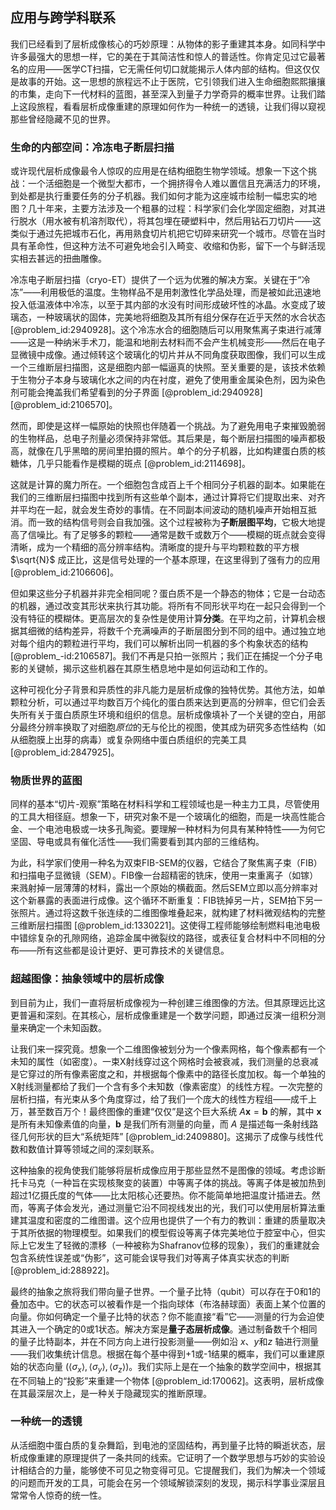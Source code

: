 ## 应用与跨学科联系

我们已经看到了层析成像核心的巧妙原理：从物体的影子重建其本身。如同科学中许多最强大的思想一样，它的美在于其简洁性和惊人的普适性。你肯定见过它最著名的应用——医学CT扫描，它无需任何切口就能揭示人体内部的结构。但这仅仅是故事的开始。这一思想的旅程远不止于医院，它引领我们进入生命细胞熙熙攘攘的市集，走向下一代材料的蓝图，甚至深入到量子力学奇异的概率世界。让我们踏上这段旅程，看看层析成像重建的原理如何作为一种统一的透镜，让我们得以窥视那些曾经隐藏不见的世界。

### 生命的内部空间：冷冻电子断层扫描

或许现代层析成像最令人惊叹的应用是在结构细胞生物学领域。想象一下这个挑战：一个活细胞是一个微型大都市，一个拥挤得令人难以置信且充满活力的环境，到处都是执行重要任务的分子机器。我们如何才能为这座城市绘制一幅忠实的地图？几十年来，主要方法涉及一个粗暴的过程：科学家们会化学固定细胞，对其进行脱水（用水被有机溶剂取代），将其包埋在硬塑料中，然后用钻石刀切片——这类似于通过先把城市石化，再用熟食切片机把它切碎来研究一个城市。尽管在当时具有革命性，但这种方法不可避免地会引入畸变、收缩和伪影，留下一个与鲜活现实相去甚远的扭曲雕像。

冷冻电子断层扫描（cryo-ET）提供了一个远为优雅的解决方案。关键在于“冷冻”——利用极低的温度。生物样品不是用刺激性化学品处理，而是被如此迅速地投入低温液体中冷冻，以至于其内部的水没有时间形成破坏性的冰晶。水变成了玻璃态，一种玻璃状的固体，完美地将细胞及其所有组分保存在近乎天然的水合状态 [@problem_id:2940928]。这个冷冻水合的细胞随后可以用聚焦离子束进行减薄——这是一种纳米手术刀，能温和地削去材料而不会产生机械变形——然后在电子显微镜中成像。通过倾转这个玻璃化的切片并从不同角度获取图像，我们可以生成一个三维断层扫描图，这是细胞内部一幅逼真的快照。至关重要的是，该技术依赖于生物分子本身与玻璃化水之间的内在衬度，避免了使用重金属染色剂，因为染色剂可能会掩盖我们希望看到的分子界面 [@problem_id:2940928] [@problem_id:2106570]。

然而，即使是这样一幅原始的快照也伴随着一个挑战。为了避免用电子束摧毁脆弱的生物样品，总电子剂量必须保持非常低。其后果是，每个断层扫描图的噪声都极高，就像在几乎黑暗的房间里拍摄的照片。单个的分子机器，比如构建蛋白质的核糖体，几乎只能看作是模糊的斑点 [@problem_id:2114698]。

这就是计算的魔力所在。一个细胞包含成百上千个相同分子机器的副本。如果能在我们的三维断层扫描图中找到所有这些单个副本，通过计算将它们提取出来、对齐并平均在一起，就会发生奇妙的事情。在不同副本间波动的随机噪声开始相互抵消。而一致的结构信号则会自我加强。这个过程被称为**子断层图平均**，它极大地提高了信噪比。有了足够多的颗粒——通常是数千或数万个——模糊的斑点就会变得清晰，成为一个精细的高分辨率结构。清晰度的提升与平均颗粒数的平方根 $\sqrt{N}$ 成正比，这是信号处理的一个基本原理，在这里得到了强有力的应用 [@problem_id:2106606]。

但如果这些分子机器并非完全相同呢？蛋白质不是一个静态的物体；它是一台动态的机器，通过改变其形状来执行其功能。将所有不同形状平均在一起只会得到一个没有特征的模糊体。更高层次的复杂性是使用计算**分类**。在平均之前，计算机会根据其细微的结构差异，将数千个充满噪声的子断层图分到不同的组中。通过独立地对每个组内的颗粒进行平均，我们可以解析出同一机器的多个构象状态的结构 [@problem_-id:2106587]。我们不再是只拍一张照片；我们正在捕捉一个分子电影的关键帧，揭示这些机器在其原生栖息地中是如何运动和工作的。

这种可视化分子背景和异质性的非凡能力是层析成像的独特优势。其他方法，如单颗粒分析，可以通过平均数百万个纯化的蛋白质来达到更高的分辨率，但它们会丢失所有关于蛋白质原生环境和组织的信息。层析成像填补了一个关键的空白，用部分最终分辨率换取了对细胞*原位*的无与伦比的视图，使其成为研究多态性结构（如从细胞膜上出芽的病毒）或复杂网络中蛋白质组织的完美工具 [@problem_id:2847925]。

### 物质世界的蓝图

同样的基本“切片-观察”策略在材料科学和工程领域也是一种主力工具，尽管使用的工具大相径庭。想象一下，研究对象不是一个玻璃化的细胞，而是一块高性能合金、一个电池电极或一块多孔陶瓷。要理解一种材料为何具有某种特性——为何它坚固、导电或具有催化活性——我们需要看到其内部的三维结构。

为此，科学家们使用一种名为双束FIB-SEM的仪器，它结合了聚焦离子束（FIB）和扫描电子显微镜（SEM）。FIB像一台超精密的铣床，使用一束重离子（如镓）来溅射掉一层薄薄的材料，露出一个原始的横截面。然后SEM立即以高分辨率对这个新暴露的表面进行成像。这个循环不断重复：FIB铣掉另一片，SEM拍下另一张照片。通过将这数千张连续的二维图像堆叠起来，就构建了材料微观结构的完整三维断层扫描图 [@problem_id:1330221]。这使得工程师能够绘制燃料电池电极中错综复杂的孔隙网络，追踪金属中微裂纹的路径，或表征复合材料中不同相的分布——所有这些都是设计更好、更可靠技术的关键信息。

### 超越图像：抽象领域中的层析成像

到目前为止，我们一直将层析成像视为一种创建三维图像的方法。但其原理远比这更普遍和深刻。在其核心，层析成像重建是一个数学问题，即通过反演一组积分测量来确定一个未知函数。

让我们来一探究竟。想象一个二维图像被划分为一个像素网格，每个像素都有一个未知的属性（如密度）。一束X射线穿过这个网格时会被衰减，我们测量的总衰减是它穿过的所有像素密度之和，并根据每个像素中的路径长度加权。每一个单独的X射线测量都给了我们一个含有多个未知数（像素密度）的线性方程。一次完整的层析扫描，有光束从多个角度穿过，给了我们一个庞大的线性方程组——成千上万，甚至数百万个！最终图像的重建“仅仅”是这个巨大系统 $A\mathbf{x} = \mathbf{b}$ 的解，其中 $\mathbf{x}$ 是所有未知像素值的向量，$\mathbf{b}$ 是我们所有测量的向量，而 $A$ 是描述每一条射线路径几何形状的巨大“系统矩阵” [@problem_id:2409880]。这揭示了成像与线性代数和数值计算等领域之间的深刻联系。

这种抽象的视角使我们能够将层析成像应用于那些显然不是图像的领域。考虑诊断托卡马克（一种旨在实现核聚变的装置）中等离子体的挑战。等离子体是被加热到超过1亿摄氏度的气体——比太阳核心还要热。你不能简单地把温度计插进去。然而，等离子体会发光，通过测量它沿不同视线发出的光，我们可以使用层析算法重建其温度和密度的二维图谱。这个应用也提供了一个有力的教训：重建的质量取决于其所依据的物理模型。如果我们的模型假设等离子体完美地位于腔室中心，但实际上它发生了轻微的漂移（一种被称为Shafranov位移的现象），我们的重建就会包含系统性误差或“伪影”，这可能会误导我们对等离子体真实状态的判断 [@problem_id:288922]。

最终的抽象之旅将我们带向量子世界。一个量子比特（qubit）可以存在于0和1的叠加态中。它的状态可以被看作是一个指向球体（布洛赫球面）表面上某个位置的向量。你如何确定一个量子比特的状态？你不能直接“看”它——测量的行为会迫使其进入一个确定的0或1状态。解决方案是**量子态层析成像**。通过制备数千个相同的量子比特副本，并在不同方向上进行投影测量——例如沿 $x$、$y$和$z$ 轴进行测量——我们收集统计信息。根据在每个基中得到+1或-1结果的概率，我们可以重建原始的状态向量 $(\langle\sigma_x\rangle, \langle\sigma_y\rangle, \langle\sigma_z\rangle)$。我们实际上是在一个抽象的数学空间中，根据其在不同轴上的“投影”来重建一个物体 [@problem_id:170062]。这表明，层析成像在其最深层次上，是一种关于隐藏现实的推断原理。

### 一种统一的透镜

从活细胞中蛋白质的复杂舞蹈，到电池的坚固结构，再到量子比特的瞬逝状态，层析成像重建的原理提供了一条共同的线索。它证明了一个数学思想与巧妙的实验设计相结合的力量，能够使不可见之物变得可见。它提醒我们，我们为解决一个领域的问题而开发的工具，可能会在另一个领域解锁深刻的发现，揭示科学事业深层且常常令人惊奇的统一性。